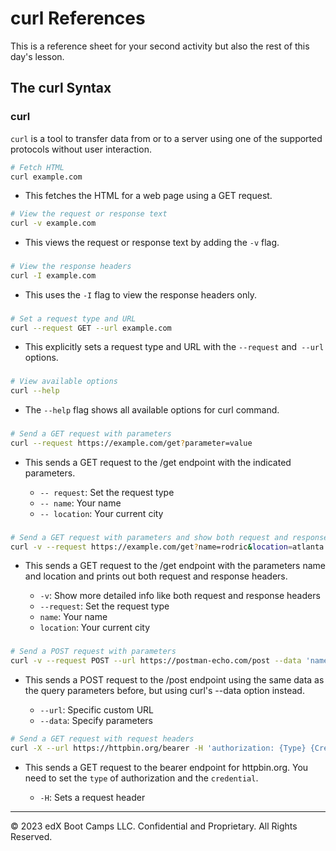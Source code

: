 # curl References

This is a reference sheet for your second activity but also the rest of this day's lesson.

## The curl Syntax

### curl

`curl` is a tool to transfer data from or to a server using one of the supported protocols without user interaction.

```bash
# Fetch HTML
curl example.com
```

- This fetches the HTML for a web page using a GET request.

```bash
# View the request or response text
curl -v example.com
```

- This views the request or response text by adding the `-v` flag.


###

```bash
# View the response headers
curl -I example.com
```

- This uses the `-I`  flag to view the response headers only.



###

```bash
# Set a request type and URL
curl --request GET --url example.com
```

- This explicitly sets a request type and URL with the `--request` and` --url` options.


###

```bash
# View available options
curl --help
```

- The `--help` flag shows all available options for curl command.

###

```bash
# Send a GET request with parameters
curl --request https://example.com/get?parameter=value
```

- This sends a GET request to the /get endpoint with the indicated parameters. 

  - `-- request`: Set the request type
  - `-- name`: Your name
  - `-- location`: Your current city


###

```bash
# Send a GET request with parameters and show both request and response headers
curl -v --request https://example.com/get?name=rodric&location=atlanta
```

- This sends a GET request to the /get endpoint with the parameters name and location and prints out both request and response headers.

  - `-v`: Show more detailed info like both request and response headers
  - `--request`: Set the request type
  - `name`: Your name
  - `location`: Your current city


###

```bash
# Send a POST request with parameters
curl -v --request POST --url https://postman-echo.com/post --data 'name=<yourname>&location=<yourlocation>'
```

- This sends a POST request to the /post endpoint using the same data as the query parameters before, but using curl's --data option instead.

  - `--url`: Specific custom URL
  - `--data`: Specify parameters

```bash
# Send a GET request with request headers
curl -X --url https://httpbin.org/bearer -H 'authorization: {Type} {Credential}'
```

- This sends a GET request to the bearer endpoint for httpbin.org. You need to set the `type` of authorization and the `credential`.

  - `-H`: Sets a request header
    

---

&copy; 2023 edX Boot Camps LLC. Confidential and Proprietary. All Rights Reserved.  
